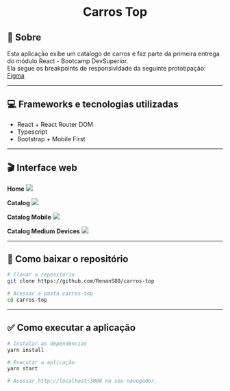 <h1 align="center">Carros Top</h1>

## 📃 Sobre
Esta aplicação exibe um catálogo de carros e faz parte da primeira entrega do módulo React - Bootcamp DevSuperior.<br>
Ela segue os breakpoints de responsividade da seguinte prototipação:
<a href="https://www.figma.com/file/H1SC2bo3Zaycm3mJxkkMC4/bds-desafio-layout?node-id=0%3A1" target="_blank">Figma</a>


---

## 💻 Frameworks e tecnologias utilizadas
<ul>
    <li>React + React Router DOM</li>
    <li>Typescript</li>
    <li>Bootstrap + Mobile First</li>
</ul>

---

## 🎬 Interface web
<strong>Home</strong>
<img src="https://ik.imagekit.io/zqxyh6u3ylz/carros-top/01_eN1r5cAsH.jpg?updatedAt=1637280772016">

<strong>Catalog</strong>
<img src="https://ik.imagekit.io/zqxyh6u3ylz/carros-top/02_fez5kW6yB9u.jpg?updatedAt=1637280772280">

<strong>Catalog Mobile</strong>
<img src="https://ik.imagekit.io/zqxyh6u3ylz/carros-top/03_wIHMq9mJg.jpg?updatedAt=1637280772238">

<strong>Catalog Medium Devices</strong>
<img src="https://ik.imagekit.io/zqxyh6u3ylz/carros-top/04_dAOwmRwWC.jpg?updatedAt=1637280772333">

---

## 📁 Como baixar o repositório
```bash
# Clonar o repositório
git clone https://github.com/RenanS80/carros-top

# Acessar a pasta carros-top
cd carros-top
```

---

## ✅ Como executar a aplicação
```bash
# Instalar as dependências
yarn install

# Executar a aplicação
yarn start

# Acessar http://localhost:3000 no seu navegador.
```
